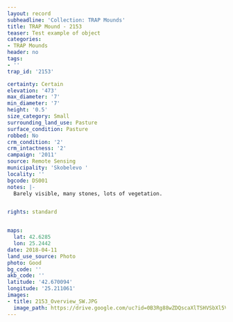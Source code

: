 ```yaml
---
layout: record
subheadline: 'Collection: TRAP Mounds'
title: TRAP Mound - 2153
teaser: Test example of object
categories:
- TRAP Mounds
header: no
tags:
- ''
trap_id: '2153'

certainty: Certain
elevation: '473'
max_diameter: '7'
min_diameter: '7'
height: '0.5'
size_category: Small
surrounding_land_use: Pasture
surface_condition: Pasture
robbed: No
crm_condition: '2'
crm_intactness: '2'
campaign: '2011'
source: Remote Sensing
municipality: 'Skobelevo '
locality: ''
bgcode: DS001
notes: |-
  Barely visible, many stones, lots of vegetation.


rights: standard


maps:
  lat: 42.6285
  lon: 25.2442
date: 2018-04-11
land_use_source: Photo
photo: Good
bg_code: ''
akb_code: ''
latitude: '42.670094'
longitude: '25.211061'
images:
- title: 2153_Overview_SW.JPG
  image_path: https://drive.google.com/uc?id=0B3Rg88wZDQscaXlTSHVSbXl5VTg
---
```


